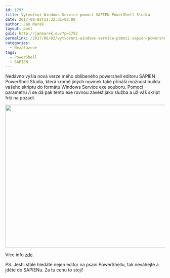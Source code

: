 ```yaml
---
id: 1793
title: Vytvoření Windows Service pomocí SAPIEN PowerShell Studia
date: 2017-08-02T11:32:31+02:00
author: Jan Marek
layout: post
guid: http://janmarek.eu/?p=1793
permalink: /2017/08/02/vytvoreni-windows-service-pomoci-sapien-powershell-studia/
categories:
  - Nezařazené
tags:
  - PowerShell
  - SAPIEN
---
```

Nedávno vyšla nová verze mého oblíbeného powershell editoru SAPIEN PowerShell Studia, která kromě jiných novinek také přináší možnost buildu vašeho skriptu do formátu Windows Service exe souboru. Pomocí parametru /i se dá pak tento exe rovnou zavést jako služba a už váš skript frčí na pozadí.

<img class="alignnone " src="https://i1.wp.com/www.sapien.com/blog/wp-content/uploads/2017/07/image-4.png?ssl=1" width="663" height="450" /> 

Více info <a href="https://www.sapien.com/blog/2017/07/12/write-a-windows-service-in-powershell/" target="_blank" rel="noopener">zde</a>.

PS. Jestli stále hledáte nejen editor na psaní PowerShellu, tak neváhejte a jděte do SAPIENu. Za tu cenu to stojí!